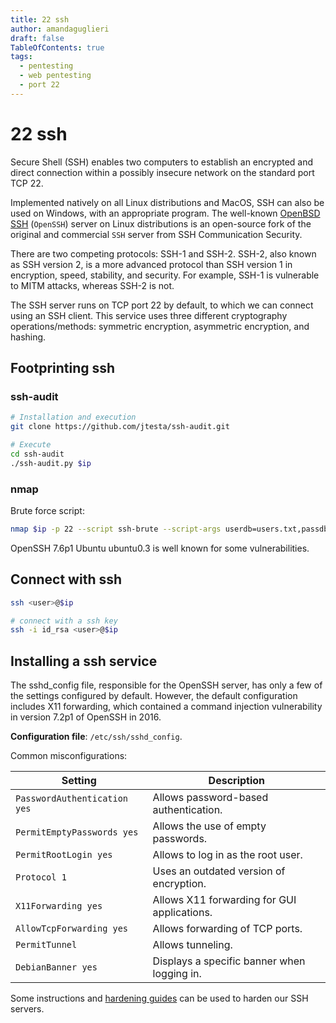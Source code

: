 ```yaml
---
title: 22 ssh 
author: amandaguglieri
draft: false
TableOfContents: true
tags:
  - pentesting
  - web pentesting
  - port 22
---
```


# 22 ssh

Secure Shell (SSH) enables two computers to establish an encrypted and direct connection within a possibly insecure network on the standard port TCP 22. 

Implemented natively on all Linux distributions and MacOS, SSH can also be used on Windows, with an appropriate program. The well-known [OpenBSD SSH](https://www.openssh.com/) (`OpenSSH`) server on Linux distributions is an open-source fork of the original and commercial `SSH` server from SSH Communication Security.

There are two competing protocols: SSH-1 and SSH-2. SSH-2, also known as SSH version 2, is a more advanced protocol than SSH version 1 in encryption, speed, stability, and security. For example, SSH-1 is vulnerable to MITM attacks, whereas SSH-2 is not.

The SSH server runs on TCP port 22 by default, to which we can connect using an SSH client. This service uses three different cryptography operations/methods: symmetric encryption, asymmetric encryption, and hashing.

## Footprinting ssh

### ssh-audit

```bash
# Installation and execution
git clone https://github.com/jtesta/ssh-audit.git 

# Execute
cd ssh-audit
./ssh-audit.py $ip
```


### nmap

Brute force script: 

```bash
nmap $ip -p 22 --script ssh-brute --script-args userdb=users.txt,passdb=/usr/share/nmap/nselib/data/passwords.lst
```

OpenSSH 7.6p1 Ubuntu ubuntu0.3 is well known for some vulnerabilities.

## Connect with ssh

```bash
ssh <user>@$ip

# connect with a ssh key
ssh -i id_rsa <user>@$ip
```



## Installing a ssh service

The sshd_config file, responsible for the OpenSSH server, has only a few of the settings configured by default. However, the default configuration includes X11 forwarding, which contained a command injection vulnerability in version 7.2p1 of OpenSSH in 2016. 

**Configuration file**: `/etc/ssh/sshd_config`.

Common misconfigurations:

|**Setting**|**Description**|
|---|---|
|`PasswordAuthentication yes`|Allows password-based authentication.|
|`PermitEmptyPasswords yes`|Allows the use of empty passwords.|
|`PermitRootLogin yes`|Allows to log in as the root user.|
|`Protocol 1`|Uses an outdated version of encryption.|
|`X11Forwarding yes`|Allows X11 forwarding for GUI applications.|
|`AllowTcpForwarding yes`|Allows forwarding of TCP ports.|
|`PermitTunnel`|Allows tunneling.|
|`DebianBanner yes`|Displays a specific banner when logging in.|

Some instructions and [hardening guides](https://www.ssh-audit.com/hardening_guides.html) can be used to harden our SSH servers.
